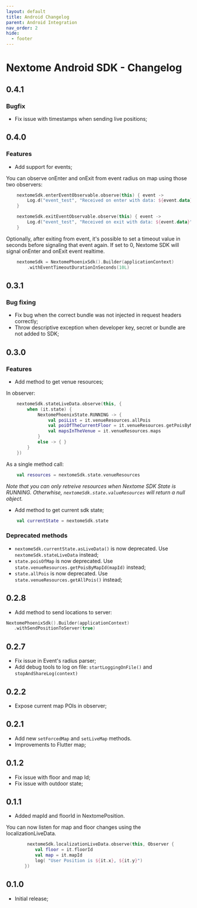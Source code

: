 ```yaml
---
layout: default
title: Android Changelog
parent: Android Integration
nav_order: 2
hide:
  - footer
---
```


# Nextome Android SDK - Changelog
## 0.4.1
### Bugfix
 * Fix issue with timestamps when sending live positions;

## 0.4.0
### Features
* Add support for events;

You can observe onEnter and onExit from event radius on map using those two observers:
```kotlin
    nextomeSdk.enterEventObservable.observe(this) { event ->
        Log.d("event_test", "Received on enter with data: ${event.data}")
    }

    nextomeSdk.exitEventObservable.observe(this) { event ->
        Log.d("event_test", "Received on exit with data: ${event.data}")
    }
```


Optionally, after exiting from event, it's possible to set a timeout value in seconds before signaling that event again.
If set to 0, Nextome SDK will signal onEnter and onExit event realtime.
```kotlin
    nextomeSdk = NextomePhoenixSdk().Builder(applicationContext)
        .withEventTimeoutDurationInSeconds(10L)
```

## 0.3.1
### Bug fixing
* Fix bug when the correct bundle was not injected in request headers correctly;
* Throw descriptive exception when developer key, secret or bundle are not added to SDK;

## 0.3.0
### Features
* Add method to get venue resources;

In observer:
```kotlin
    nextomeSdk.stateLiveData.observe(this, {
        when (it.state) {
            NextomePhoenixState.RUNNING -> {
                val poiList = it.venueResources.allPois
                val poiOfTheCurrentFloor = it.venueResources.getPoisByMapId(it.mapId)
                val mapsInTheVenue = it.venueResources.maps
            }
            else -> { }
        }
    })
```

As a single method call:
```kotlin
    val resources = nextomeSdk.state.venueResources
```

*Note that you can only retreive resources when Nextome SDK State is RUNNING. Otherwhise, `nextomeSdk.state.valueResources` will return a null object.*

 * Add method to get current sdk state;
```kotlin
    val currentState = nextomeSdk.state 
```

### Deprecated methods
* `nextomeSdk.currentState.asLiveData()` is now deprecated. Use `nextomeSdk.stateLiveData` instead;
* `state.poisOfMap` is now deprecated. Use `state.venueResources.getPoisByMapId(mapId)` instead;
* `state.allPois` is now deprecated. Use `state.venueResources.getAllPois()` instead;


## 0.2.8
* Add method to send locations to server:
 ```kotlin
NextomePhoenixSdk().Builder(applicationContext)
    .withSendPositionToServer(true)
 ```

## 0.2.7
* Fix issue in Event's radius parser;
* Add debug tools to log on file: `startLoggingOnFile()` and `stopAndShareLog(context)`

## 0.2.2
* Expose current map POIs in observer;

## 0.2.1
* Add new `setForcedMap` and `setLiveMap` methods.
* Improvements to Flutter map;

## 0.1.2
* Fix issue with floor and map Id;
* Fix issue with outdoor state;

## 0.1.1
* Added mapId and floorId in NextomePosition.

You can now listen for map and floor changes using the localizationLiveData.
 ```kotlin
         nextomeSdk.localizationLiveData.observe(this, Observer {
            val floor = it.floorId
            val map = it.mapId
            log( "User Position is ${it.x}, ${it.y}")
        })
 ```
## 0.1.0
* Initial release;